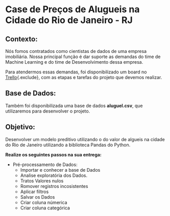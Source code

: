 # Case de Preços de Alugueis na Cidade do Rio de Janeiro - RJ 

## Contexto:

Nós fomos contratados como cientistas de dados de uma empresa imobiliária. Nossa principal função é dar suporte as demandas do time de Machine Learning e do time de Desenvolvimento dessa empresa.

Para atendermos essas demandas, foi disponibilizado um board no [Trello](https://trello.com/b/YOzNZlIl/projeto-preco-de-aluguel){.exclude}, com as etapas e tarefas do projeto que devemos realizar. 

## Base de Dados:

Também foi disponibilizada uma base de dados **aluguel.csv**, que utilizaremos para desenvolver o projeto.

## Objetivo:

Desenvolver um modelo preditivo utilizando o do valor de algueis na cidade do Rio de Janeiro utilizando a biblioteca Pandas do Python.

**Realize os seguintes passos na sua entrega:**

- Pré-processamento de Dados:
  - Importar e conhecer a base de Dados
  - Analise exploratória dos Dados.
  - Tratos Valores nulos
  - Romover registros incosistentes
  - Aplicar filtros
  - Salvar os Dados
  - Criar coluna númerica
  - Criar coluna categórica
 